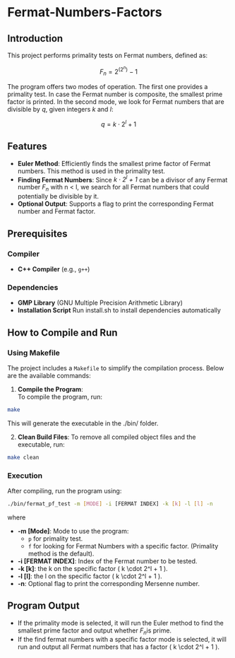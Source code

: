 # Fermat-Numbers-Factors

## Introduction

This project performs primality tests on Fermat numbers, defined as:

$$
F_n = 2^{(2^n)} - 1
$$

The program offers two modes of operation. The first one provides a primality test. In case the Fermat number is composite, the smallest prime factor is printed. In the second mode, we look for Fermat numbers that are divisible by $\textit{q}$, given integers $\textit{k}$ and $\textit{l}$:

$$
q = k \cdot 2^l + 1
$$

## Features

- **Euler Method**: Efficiently finds the smallest prime factor of Fermat numbers. This method is used in the primality test.
- **Finding Fermat Numbers**: Since <em>k · 2<sup>l</sup> + 1</em> can be a divisor of any Fermat number <em>F<sub>n</sub></em> with n < l, we search for all Fermat numbers that could potentially be divisible by it.
- **Optional Output**: Supports a flag to print the corresponding Fermat number and Fermat factor.

## Prerequisites

### Compiler
- **C++ Compiler** (e.g., `g++`)

### Dependencies
- **GMP Library** (GNU Multiple Precision Arithmetic Library)
- **Installation Script** Run install.sh to install dependencies automatically

## How to Compile and Run

### Using Makefile

The project includes a `Makefile` to simplify the compilation process. Below are the available commands:

1. **Compile the Program**:  
To compile the program, run:
```bash
make
```

This will generate the executable in the ./bin/ folder.

2. **Clean Build Files**:
To remove all compiled object files and the executable, run:

```bash
make clean
```

### Execution

After compiling, run the program using:
```bash
./bin/fermat_pf_test -m [MODE] -i [FERMAT INDEX] -k [k] -l [l] -n
```

where

- **-m [Mode]**: Mode to use the program:
  - `p` for primality test.
  - `f` for looking for Fermat Numbers with a specific factor.
  (Primality method is the default).
- **-i [FERMAT INDEX]**: Index of the Fermat number to be tested.
- **-k [k]**: the k on the specific factor \( k \cdot 2^l + 1 \).
- **-l [l]**: the l on the specific factor \( k \cdot 2^l + 1 \).
- **-n**: Optional flag to print the corresponding Mersenne number.

## Program Output

- If the primality mode is selected, it will run the Euler method to find the smallest prime factor and output whether <em>F<sub>n</sub></em>​ is prime.
- If the find fermat numbers with a specific factor mode is selected, it will run and output all Fermat numbers that has a factor \( k \cdot 2^l + 1 \). 
